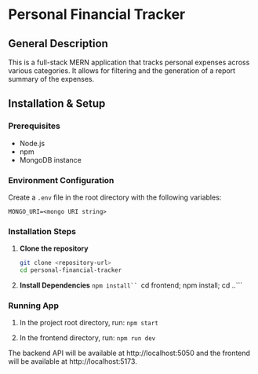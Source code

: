 # Personal Financial Tracker

## General Description
This is a full-stack MERN application that tracks personal expenses across various categories. It allows for filtering and the generation of a report summary of the expenses.


## Installation & Setup

### Prerequisites
- Node.js
- npm
- MongoDB instance

### Environment Configuration
Create a `.env` file in the root directory with the following variables:

```PORT=5050
MONGO_URI=<mongo URI string>
```

### Installation Steps

1. **Clone the repository**
   ```bash
   git clone <repository-url>
   cd personal-financial-tracker
   ```

2. **Install Dependencies**
    ```npm install``
    ```cd frontend; npm install; cd ..```

### Running App

1. In the project root directory, run:
```npm start```

2. In the frontend directory, run: ```npm run dev```


The backend API will be available at http://localhost:5050 and the frontend will be available at http://localhost:5173.